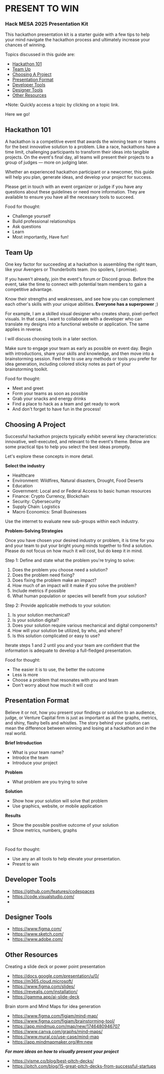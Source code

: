 # PRESENT TO WIN

### Hack MESA 2025 Presentation Kit

This hackathon presentation kit is a starter guide with a few tips to help your mind navigate the hackathon process and ultimately increase your chances of winning.

Topics discussed in this guide are:

- [Hackathon 101](#hackathon-101)
- [Team Up](#team-up)
- [Choosing A Project](#choosing-a-project)
- [Presentation Format](#presentation-format)
- [Developer Tools](#developer-tools)
- [Designer Tools](#designer-tools)
- [Other Resources](#other-resources)


*Note: Quickly access a topic by clicking on a topic link.

Here we go!

## Hackathon 101

A hackathon is a competitive event that awards the winning team or teams for the best innovative solution to a problem. Like a race, hackathons have a time limit, challenging participants to transform their ideas into tangible projects. On the event's final day, all teams will present their projects to a group of judges — more on judging later.

Whether an experienced hackathon participant or a newcomer, this guide will help you plan, generate ideas, and develop your project for success. 

Please get in touch with an event organizer or judge if you have any questions about these guidelines or need more information. They are available to ensure you have all the necessary tools to succeed.

Food for thought:
- Challenge yourself
- Build professional relationships
- Ask questions
- Learn
- Most importantly, Have fun!


## Team Up

One key factor for succeeding at a hackathon is assembling the right team, like your Avengers or Thunderbolts team. (no spoilers, I promise). 

If you haven't already, join the event's forum or Discord group. Before the event, take the time to connect with potential team members to gain a competitive advantage. 

Know their strengths and weaknesses, and see how you can complement each other's skills with your unique abilities.   **Everyone has a superpower** ;) 

For example, I am a skilled visual designer who creates sharp, pixel-perfect visuals. In that case, I want to collaborate with a developer who can translate my designs into a functional website or application. The same applies in reverse.

I will discuss choosing tools in a later section.

Make sure to engage your team as early as possible on event day. Begin with introductions, share your skills and knowledge, and then move into a brainstorming session. Feel free to use any methods or tools you prefer for idea generation, including colored sticky notes as part of your brainstorming toolkit.

Food for thought:
- Meet and greet
- Form your teams as soon as possible
- Grab your snacks and energy drinks
- Find a place to hack as a team and get ready to work
- And don't forget to have fun in the process!

## Choosing A Project

Successful hackathon projects typically exhibit several key characteristics: innovative, well-executed, and relevant to the event's theme. Below are some practical tips to help you select the best ideas promptly.

Let's explore these concepts in more detail.

**Select the industry**

- Healthcare
- Environment: Wildfires, Natural disasters, Drought, Food Deserts
- Education
- Government: Local and or Federal Access to basic human resources
- Finance: Crypto Currency, Blockchain
- Security: Cybersecurity
- Supply Chain: Logistics
- Macro Economics: Small Businesses

Use the internet to evaluate new sub-groups within each industry.

**Problem-Solving Strategies**

Once you have chosen your desired industry or problem, it is time for you and your team to put your bright young minds together to find a solution. Please do not focus on how much it will cost, but do keep it in mind.

Step 1: Define and state what the problem you're trying to solve:

1. Does the problem you choose need a solution?
2. Does the problem need fixing?
3. Does fixing the problem make an impact?
4. How much of an impact will it make if you solve the problem?
5. Include metrics if possible
6. What human population or species will benefit from your solution?

Step 2: Provide applicable methods to your solution:

1. Is your solution mechanical?
2. Is your solution digital?
3. Does your solution require various mechanical and digital components?
4. How will your solution be utilized, by who, and where?
5. Is this solution complicated or easy to use?

Iterate steps 1 and 2 until you and your team are confident that the information is adequate to develop a full-fledged presentation.


Food for thought:
- The easier it is to use, the better the outcome
- Less is more
- Choose a problem that resonates with you and team
- Don't worry about how much it will cost


## Presentation Format
 
Believe it or not, how you present your findings or solution to an audience, judge, or Venture Capital firm is just as important as all the graphs, metrics, and shiny, flashy bells and whistles. The story behind your solution can mean the difference between winning and losing at a hackathon and in the real world.

**Brief Introduction**
- What is your team name?
- Introdce the team
- Introduce your project

**Problem**
- What problem are you trying to solve

**Solution**
- Show how your solution will solve that problem
- Use graphics, website, or mobile application 

**Results**
- Show the possible positive outcome of your solution
- Show metrics, numbers, graphs

<br>

Food for thought:
- Use any an all tools to help elevate your presentation.
- Presnt to win

## Developer Tools

- https://github.com/features/codespaces
- https://code.visualstudio.com/
- 

## Designer Tools

- https://www.figma.com/
- https://www.sketch.com/
- https://www.adobe.com/

## Other Resources

Creating a slide deck or power point presentation

- https://docs.google.com/presentation/u/0/
- https://m365.cloud.microsoft/
- https://www.figma.com/slides/
- https://revealjs.com/installation/
- https://gamma.app/ai-slide-deck

Brain storm and Mind Maps for idea generation
- https://www.figma.com/figjam/mind-map/
- https://www.figma.com/figjam/brainstorming-tool/
- https://app.mindmup.com/map/new/1746480946707
- https://www.canva.com/graphs/mind-maps/
- https://www.mural.co/use-case/mind-map
- https://app.mindmapmaker.org/#m:new


***For more ideas on how to visually present your project***

- https://visme.co/blog/best-pitch-decks/
- https://pitch.com/blog/15-great-pitch-decks-from-successful-startups


